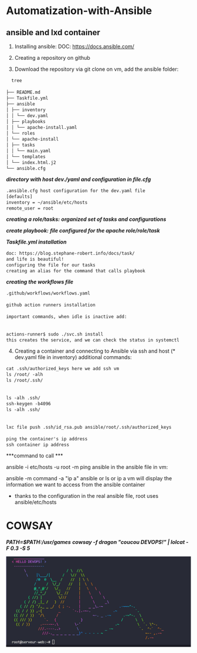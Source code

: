 # Automatization-with-Ansible

## ansible and lxd container

1. Installing ansible:
DOC: https://docs.ansible.com/

2. Creating a repository on github

3. Download the repository via git clone on vm, add the ansible folder:
```
  tree

├── README.md
├── Taskfile.yml
├── ansible
│ ├── inventory
│ │ └── dev.yaml
│ ├── playbooks
│ │ └── apache-install.yaml
│ └── roles
│ └── apache-install
│ ├── tasks
│ │ └── main.yaml
│ └── templates
│ └── index.html.j2
└── ansible.cfg
```


***directory with host dev./yaml and configuration in file.cfg***

```
.ansible.cfg host configuration for the dev.yaml file
[defaults]
inventory = ~/ansible/etc/hosts
remote_user = root
```

***creating a role/tasks:***
***organized set of tasks and configurations***

***create playbook:***
***file configured for the apache role/role/task***

***Taskfile.yml installation***

```
doc: https://blog.stephane-robert.info/docs/task/
and life is beautiful!
configuring the file for our tasks
creating an alias for the command that calls playbook
```

***creating the workflows file***

```
.github/workflows/workflows.yaml

github action runners installation

important commands, when idle is inactive add:


actions-runner$ sudo ./svc.sh install
this creates the service, and we can check the status in systemctl
```





4. Creating a container and connecting to Ansible via ssh and host (* dev.yaml file in inventory)
  additional commands:
```
cat .ssh/authorized_keys here we add ssh vm
ls /root/ -alh
ls /root/.ssh/


ls -alh .ssh/
ssh-keygen -b4096
ls -alh .ssh/


lxc file push .ssh/id_rsa.pub ansible/root/.ssh/authorized_keys

ping the container's ip address
ssh container ip address
```

***command to call ***

ansible -i etc/hosts -u root -m ping ansible
in the ansible file in vm:


ansible -m command -a "ip a" ansible or ls or ip a vm will display the information we want to access from the ansible container
- thanks to the configuration in the real ansible file, root uses ansible/etc/hosts


# COWSAY 
***PATH=$PATH:/usr/games***
***cowsay -f dragon "coucou DEVOPS!" | lolcat -F 0.3 -S 5***

![cowsay](ansible/src/dragon.jpg)
